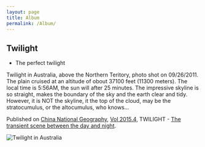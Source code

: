 ```yaml
---
layout: page
title: Album
permalink: /Album/
---
```


## Twilight

- The perfect twilight

 Twilight in Australia, above the Northern Teritory, photo shot on 09/26/2011. The plain cruised at an altitude of obout 37100 feet (11300 meters). The local time is 5:56AM, the sun will after 25 minutes. The impressive skyline is so straight, makes the boundary of the sky and the earth clear and tidy. However, it is NOT the skyline, it the top of the cloud, may be the stratocumulus, or the altocumulus, who knows...

 Published on [China National Geography](http://www.dili360.com/cng/index/index.htm), [Vol 2015.4](http://www.dili360.com/cng/mag/detail/500.htm), TWILIGHT - [The transient scene between the day and night](http://www.dili360.com/cng/article/p5546cb8a27eca78.htm).

 ![Twilight in Australia](http://img0.dili360.com/rw9/ga/M00/38/53/wKgBzFVIJe-AO4A4AAK2DwpMW5o240.tub.jpg)
